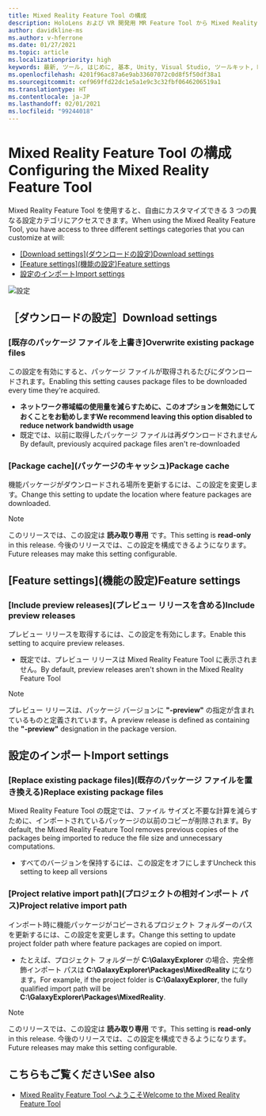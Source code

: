 ```yaml
---
title: Mixed Reality Feature Tool の構成
description: HoloLens および VR 開発用 MR Feature Tool から Mixed Reality Unity パッケージをダウンロードしてインストールする方法について説明します。
author: davidkline-ms
ms.author: v-hferrone
ms.date: 01/27/2021
ms.topic: article
ms.localizationpriority: high
keywords: 最新, ツール, はじめに, 基本, Unity, Visual Studio, ツールキット, Mixed Reality ヘッドセット, Windows Mixed Reality ヘッドセット, 仮想現実ヘッドセット, インストール, Windows, HoloLens, エミュレーター, Unreal, OpenXR
ms.openlocfilehash: 4201f96ac87a6e9ab33607072c0d8f5f50df38a1
ms.sourcegitcommit: cef969ffd22dc1e5a1e9c3c32fbf0646206519a1
ms.translationtype: HT
ms.contentlocale: ja-JP
ms.lasthandoff: 02/01/2021
ms.locfileid: "99244018"
---
```

# <a name="configuring-the-mixed-reality-feature-tool"></a><span data-ttu-id="0c76c-104">Mixed Reality Feature Tool の構成</span><span class="sxs-lookup"><span data-stu-id="0c76c-104">Configuring the Mixed Reality Feature Tool</span></span>

<span data-ttu-id="0c76c-105">Mixed Reality Feature Tool を使用すると、自由にカスタマイズできる 3 つの異なる設定カテゴリにアクセスできます。</span><span class="sxs-lookup"><span data-stu-id="0c76c-105">When using the Mixed Reality Feature Tool, you have access to three different settings categories that you can customize at will:</span></span>

* <span data-ttu-id="0c76c-106">[[Download settings]\(ダウンロードの設定\)](#download-settings)</span><span class="sxs-lookup"><span data-stu-id="0c76c-106">[Download settings](#download-settings)</span></span>
* <span data-ttu-id="0c76c-107">[[Feature settings]\(機能の設定\)](#feature-settings)</span><span class="sxs-lookup"><span data-stu-id="0c76c-107">[Feature settings](#feature-settings)</span></span>
* [<span data-ttu-id="0c76c-108">設定のインポート</span><span class="sxs-lookup"><span data-stu-id="0c76c-108">Import settings</span></span>](#import-settings)

![設定](images/FeatureToolSettings.png)

## <a name="download-settings"></a><span data-ttu-id="0c76c-110">［ダウンロードの設定］</span><span class="sxs-lookup"><span data-stu-id="0c76c-110">Download settings</span></span>

### <a name="overwrite-existing-package-files"></a><span data-ttu-id="0c76c-111">[既存のパッケージ ファイルを上書き]</span><span class="sxs-lookup"><span data-stu-id="0c76c-111">Overwrite existing package files</span></span>

<span data-ttu-id="0c76c-112">この設定を有効にすると、パッケージ ファイルが取得されるたびにダウンロードされます。</span><span class="sxs-lookup"><span data-stu-id="0c76c-112">Enabling this setting causes package files to be downloaded every time they're acquired.</span></span> 
* <span data-ttu-id="0c76c-113">**ネットワーク帯域幅の使用量を減らすために、このオプションを無効にしておくことをお勧めします**</span><span class="sxs-lookup"><span data-stu-id="0c76c-113">**We recommend leaving this option disabled to reduce network bandwidth usage**</span></span>
* <span data-ttu-id="0c76c-114">既定では、以前に取得したパッケージ ファイルは再ダウンロードされません</span><span class="sxs-lookup"><span data-stu-id="0c76c-114">By default, previously acquired package files aren't re-downloaded</span></span>

### <a name="package-cache"></a><span data-ttu-id="0c76c-115">[Package cache]\(パッケージのキャッシュ\)</span><span class="sxs-lookup"><span data-stu-id="0c76c-115">Package cache</span></span>

<span data-ttu-id="0c76c-116">機能パッケージがダウンロードされる場所を更新するには、この設定を変更します。</span><span class="sxs-lookup"><span data-stu-id="0c76c-116">Change this setting to update the location where feature packages are downloaded.</span></span>

> [!NOTE]
> <span data-ttu-id="0c76c-117">このリリースでは、この設定は **読み取り専用** です。</span><span class="sxs-lookup"><span data-stu-id="0c76c-117">This setting is **read-only** in this release.</span></span> <span data-ttu-id="0c76c-118">今後のリリースでは、この設定を構成できるようになります。</span><span class="sxs-lookup"><span data-stu-id="0c76c-118">Future releases may make this setting configurable.</span></span>

## <a name="feature-settings"></a><span data-ttu-id="0c76c-119">[Feature settings]\(機能の設定\)</span><span class="sxs-lookup"><span data-stu-id="0c76c-119">Feature settings</span></span>

### <a name="include-preview-releases"></a><span data-ttu-id="0c76c-120">[Include preview releases]\(プレビュー リリースを含める\)</span><span class="sxs-lookup"><span data-stu-id="0c76c-120">Include preview releases</span></span>

<span data-ttu-id="0c76c-121">プレビュー リリースを取得するには、この設定を有効にします。</span><span class="sxs-lookup"><span data-stu-id="0c76c-121">Enable this setting to acquire preview releases.</span></span>
* <span data-ttu-id="0c76c-122">既定では、プレビュー リリースは Mixed Reality Feature Tool に表示されません。</span><span class="sxs-lookup"><span data-stu-id="0c76c-122">By default, preview releases aren't shown in the Mixed Reality Feature Tool</span></span> 

> [!NOTE]
> <span data-ttu-id="0c76c-123">プレビュー リリースは、パッケージ バージョンに **"-preview"** の指定が含まれているものと定義されています。</span><span class="sxs-lookup"><span data-stu-id="0c76c-123">A preview release is defined as containing the **"-preview"** designation in the package version.</span></span>

## <a name="import-settings"></a><span data-ttu-id="0c76c-124">設定のインポート</span><span class="sxs-lookup"><span data-stu-id="0c76c-124">Import settings</span></span>

### <a name="replace-existing-package-files"></a><span data-ttu-id="0c76c-125">[Replace existing package files]\(既存のパッケージ ファイルを置き換える\)</span><span class="sxs-lookup"><span data-stu-id="0c76c-125">Replace existing package files</span></span>

<span data-ttu-id="0c76c-126">Mixed Reality Feature Tool の既定では、ファイル サイズと不要な計算を減らすために、インポートされているパッケージの以前のコピーが削除されます。</span><span class="sxs-lookup"><span data-stu-id="0c76c-126">By default, the Mixed Reality Feature Tool removes previous copies of the packages being imported to reduce the file size and unnecessary computations.</span></span> 
* <span data-ttu-id="0c76c-127">すべてのバージョンを保持するには、この設定をオフにします</span><span class="sxs-lookup"><span data-stu-id="0c76c-127">Uncheck this setting to keep all versions</span></span>

### <a name="project-relative-import-path"></a><span data-ttu-id="0c76c-128">[Project relative import path]\(プロジェクトの相対インポート パス\)</span><span class="sxs-lookup"><span data-stu-id="0c76c-128">Project relative import path</span></span>

<span data-ttu-id="0c76c-129">インポート時に機能パッケージがコピーされるプロジェクト フォルダーのパスを更新するには、この設定を変更します。</span><span class="sxs-lookup"><span data-stu-id="0c76c-129">Change this setting to update project folder path where feature packages are copied on import.</span></span> 
* <span data-ttu-id="0c76c-130">たとえば、プロジェクト フォルダーが **C:\GalaxyExplorer** の場合、完全修飾インポート パスは **C:\GalaxyExplorer\Packages\MixedReality** になります。</span><span class="sxs-lookup"><span data-stu-id="0c76c-130">For example, if the project folder is **C:\GalaxyExplorer**, the fully qualified import path will be **C:\GalaxyExplorer\Packages\MixedReality**.</span></span>

> [!NOTE]
> <span data-ttu-id="0c76c-131">このリリースでは、この設定は **読み取り専用** です。</span><span class="sxs-lookup"><span data-stu-id="0c76c-131">This setting is **read-only** in this release.</span></span> <span data-ttu-id="0c76c-132">今後のリリースでは、この設定を構成できるようになります。</span><span class="sxs-lookup"><span data-stu-id="0c76c-132">Future releases may make this setting configurable.</span></span>

## <a name="see-also"></a><span data-ttu-id="0c76c-133">こちらもご覧ください</span><span class="sxs-lookup"><span data-stu-id="0c76c-133">See also</span></span>

- [<span data-ttu-id="0c76c-134">Mixed Reality Feature Tool へようこそ</span><span class="sxs-lookup"><span data-stu-id="0c76c-134">Welcome to the Mixed Reality Feature Tool</span></span>](welcome-to-mr-feature-tool.md)